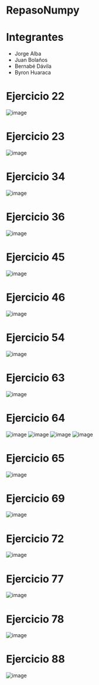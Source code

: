 # RepasoNumpy
# Integrantes
* Jorge Alba
* Juan Bolaños
* Bernabé Dávila
* Byron Huaraca
# Ejercicio 22
![image](https://user-images.githubusercontent.com/66254573/123187981-db87ef80-d460-11eb-86d3-66be675838ee.png)
# Ejercicio 23
![image](https://user-images.githubusercontent.com/66254573/123187996-e6428480-d460-11eb-80c4-285ab8122d6d.png)
# Ejercicio 34
![image](https://user-images.githubusercontent.com/66254573/123188021-f0648300-d460-11eb-9715-5d56c31938e0.png)
# Ejercicio 36
![image](https://user-images.githubusercontent.com/66254573/123188049-f8bcbe00-d460-11eb-9c3e-fb2b8bd5178d.png)
# Ejercicio 45
![image](https://user-images.githubusercontent.com/66254573/123188091-083c0700-d461-11eb-8086-1a5eb8ec5438.png)
# Ejercicio 46
![image](https://user-images.githubusercontent.com/66254573/123188117-11c56f00-d461-11eb-93f1-cf207f6a7002.png)
# Ejercicio 54
![image](https://user-images.githubusercontent.com/66254573/123188139-1ab64080-d461-11eb-8cd6-85ff42c6af0d.png)
# Ejercicio 63
![image](https://user-images.githubusercontent.com/66254573/123188152-29045c80-d461-11eb-8966-518f070b7ecf.png)
# Ejercicio 64
![image](https://user-images.githubusercontent.com/66254573/123188168-315c9780-d461-11eb-8e38-52d1bfee1a9e.png)
![image](https://user-images.githubusercontent.com/66254573/123188210-420d0d80-d461-11eb-8fad-1c88a83537b3.png)
![image](https://user-images.githubusercontent.com/66254573/123188221-46d1c180-d461-11eb-9c5f-115eba171a46.png)
![image](https://user-images.githubusercontent.com/66254573/123188227-49ccb200-d461-11eb-9e0a-37ea4477db7f.png)
# Ejercicio 65
![image](https://user-images.githubusercontent.com/66254573/123188240-53561a00-d461-11eb-823f-eecdb3f3d6bd.png)
# Ejercicio 69
![image](https://user-images.githubusercontent.com/66254573/123188265-59e49180-d461-11eb-8c7e-335cc7a96035.png)
# Ejercicio 72
![image](https://user-images.githubusercontent.com/66254573/123188289-649f2680-d461-11eb-9cec-0a3aaede664c.png)
# Ejercicio 77
![image](https://user-images.githubusercontent.com/66254573/123188301-6c5ecb00-d461-11eb-9837-5350cbac62bb.png)
# Ejercicio 78
![image](https://user-images.githubusercontent.com/66254573/123188316-741e6f80-d461-11eb-904e-56f8a55dc3a2.png)
# Ejercicio 88
![image](https://user-images.githubusercontent.com/66254573/123188336-7bde1400-d461-11eb-8853-d9ca26a8b49a.png)
